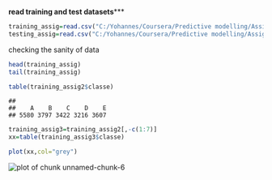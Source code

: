 ****read training and test datasets*******


```r
training_assig=read.csv("C:/Yohannes/Coursera/Predictive modelling/Assignment/Training data.csv")
testing_assig=read.csv("C:/Yohannes/Coursera/Predictive modelling/Assignment/Testing data.csv")
```

checking the sanity of data



```r
head(training_assig)
tail(training_assig)
```


```r
table(training_assig2$classe)
```

```
## 
##    A    B    C    D    E 
## 5580 3797 3422 3216 3607
```

```r
training_assig3=training_assig2[,-c(1:7)]
xx=table(training_assig3$classe)
```



```r
plot(xx,col="grey")
```

![plot of chunk unnamed-chunk-6](figure/unnamed-chunk-6-1.png) 

